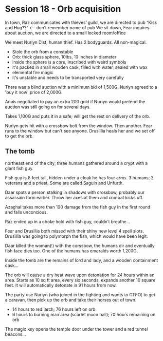 # Session 18 - Orb acquisition

In town, Raz communicates with thieves’ guild, we are directed to pub “Kiss and Hug??” <— don’t remember name of pub
We sit down, Fear inquires about auction, we are directed to a small locked room/office

We meet Nuriyn Dist, human thief. Has 2 bodyguards. All non-magical.

* Stole the orb from a constable
* Orb: thick glass sphere, 10lbs, 10 inches in diameter
* inside the sphere is a core, inscribed with weird symbols
* it's packed in small wooden cask, filled with water, sealed with wax
* elemental fire magic
* it's unstable and needs to be transported very carefully

There was a blind auction with a minimum bid of 1,500G. Nuriyn agreed to a 'buy it now' price of 2,000G.

Anais negotiated to pay an extra 200 gold if Nuriyn would pretend the auction was still going on for several days.

Takes 1,100G and puts it in a safe; will get the rest on delivery of the orb.

Nuriyn gets hit with a crossbow bolt from the window. Then another. Fear runs to the window but can't see anyone.
Drusillia heals her and we set off to get the orb.


## The tomb

northeast end of the city; three humans gathered around a crypt with a giant fish guy.

Fish guy is 8 feet tall, hidden under a cloak he has four arms.
3 humans; 2 veterans and a priest. Some are called Saguin and Unfurth.

Daar spots a person stalking in shadows with crossbow, probably our assassain form earlier. Throw her axes at them and combat kicks off.

Azaghal takes more than 100 damage from the fish guy in the first round and falls unconcious.

Raz ended up in a choke hold with fish guy, couldn’t breathe…

Fear and Drusillia both missed with their shiny new level 4 spell slots. Drusillia was going to polymorph the fish, which would have been legit.

Daar killed the woman(!) with the corssbow, the humans dir and eventually fish face dies too. One of the humans has emeralds worth 1,200G.

Inside the tomb are the remains of lord and lady, and a wooden containment cask…

The orb will cause a dry heat wave upon detonation for 24 hours within an area.
Starts as 10 sq ft area, every six seconds, expands another 10 square feet.
It will automatically detonate in 91 hours from now.

The party use Nuriyn (who joined in the fighting and wants to GTFO) to get a caravan, then pick up the orb and take their horses out of town.

* 14 hours to red larch; 76 hours left on orb
* 6 hours to burning man area (scarlet moon hall); 70 hours remaining on orb

The magic key opens the temple door under the tower and a red tunnel beacons…
